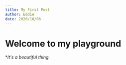 ```yaml
---
title: My First Post
author: Eddie
date: 2020/10/06
---
```


# Welcome to my playground

**It's a beautiful thing.*